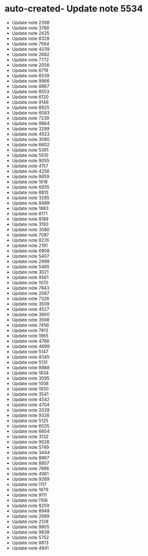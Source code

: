 # auto-created- Update note 5534
- Update note 2398
- Update note 3788
- Update note 2435
- Update note 8328
- Update note 7564
- Update note 4039
- Update note 2682
- Update note 7772
- Update note 2056
- Update note 6718
- Update note 6539
- Update note 9966
- Update note 8967
- Update note 8553
- Update note 6120
- Update note 9146
- Update note 8925
- Update note 6093
- Update note 7239
- Update note 9864
- Update note 3289
- Update note 4923
- Update note 3080
- Update note 6602
- Update note 5391
- Update note 5510
- Update note 9055
- Update note 4157
- Update note 4256
- Update note 8659
- Update note 1618
- Update note 6935
- Update note 8815
- Update note 3285
- Update note 8489
- Update note 1883
- Update note 8171
- Update note 8189
- Update note 3193
- Update note 3080
- Update note 7097
- Update note 8276
- Update note 2191
- Update note 6908
- Update note 5407
- Update note 2999
- Update note 5485
- Update note 3021
- Update note 9561
- Update note 1070
- Update note 7843
- Update note 2087
- Update note 7328
- Update note 3509
- Update note 4527
- Update note 3900
- Update note 3598
- Update note 7456
- Update note 7813
- Update note 1965
- Update note 4766
- Update note 4699
- Update note 5147
- Update note 8345
- Update note 5131
- Update note 8888
- Update note 1834
- Update note 3095
- Update note 1008
- Update note 1930
- Update note 3541
- Update note 4542
- Update note 4704
- Update note 2028
- Update note 9326
- Update note 5125
- Update note 6035
- Update note 6654
- Update note 3132
- Update note 9026
- Update note 5749
- Update note 3444
- Update note 8967
- Update note 8807
- Update note 7886
- Update note 4961
- Update note 9269
- Update note 1117
- Update note 1679
- Update note 9111
- Update note 1106
- Update note 8259
- Update note 8949
- Update note 2989
- Update note 2128
- Update note 9805
- Update note 9838
- Update note 5752
- Update note 8813
- Update note 4941
